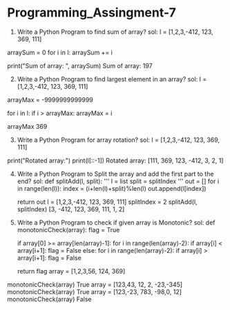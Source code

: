 # Programming_Assingment-7


1. Write a Python Program to find sum of array?
sol:
l = [1,2,3,-412, 123, 369, 111]

arraySum = 0
for i in l:
    arraySum += i
    
print("Sum of array: ", arraySum)
Sum of array:  197



2. Write a Python Program to find largest element in an array?
sol:
l = [1,2,3,-412, 123, 369, 111]

arrayMax = -9999999999999

for i in l:
    if i > arrayMax:
        arrayMax = i

arrayMax
369



3. Write a Python Program for array rotation?
sol:
l = [1,2,3,-412, 123, 369, 111]

print("Rotated array:")
print(l[::-1])
Rotated array:
[111, 369, 123, -412, 3, 2, 1]





4. Write a Python Program to Split the array and add the first part to the end?
sol:
def splitAdd(l, split):
    '''
    l = list
    split = splitIndex
    '''
    out = []
    for i in range(len(l)):
        index = (i+len(l)+split)%len(l)
        out.append(l[index])
        
    return out
l = [1,2,3,-412, 123, 369, 111]
splitIndex = 2
splitAdd(l, splitIndex)
[3, -412, 123, 369, 111, 1, 2]





5. Write a Python Program to check if given array is Monotonic?
sol:
def monotonicCheck(array):
    flag = True
    
    if array[0] >= array[len(array)-1]:
        for i in range(len(array)-2):
            if array[i] < array[i+1]:
                flag = False
    else:
        for i in range(len(array)-2):
            if array[i] > array[i+1]:
                flag = False
                
    return flag
array = [1,2,3,56, 124, 369]

monotonicCheck(array)
True
array = [123,43, 12, 2, -23,-345]
monotonicCheck(array)
True
array = [123,-23, 783, -98,0, 12]
monotonicCheck(array)
False



